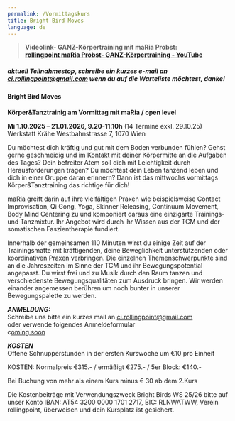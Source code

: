 ```yaml
---
permalink: /Vormittagskurs
title: Bright Bird Moves
language: de
---
```

> **Videolink- GANZ-Körpertraining mit maRia Probst:**\
> **[rollingpoint maRia Probst- GANZ-Körpertraining - YouTube](https://www.youtube.com/watch?v=6A5otnVZAg4)**

<div class="named-anchor" id="birds"></div>

##### **aktuell Teilnahmestop, schreibe ein kurzes e-mail an ci.rollingpoint@gmail.com wenn du auf die Warteliste möchtest, danke!**

#### **Bright Bird Moves**

**Körper&Tanztrainig am Vormittag mit maRia / open level**

**Mi 1.10.2025 – 21.01.2026, 9.20-11.10h** (14 Termine exkl. 29.10.25)
Werkstatt Krähe Westbahnstrasse 7, 1070 Wien

Du möchtest dich kräftig und gut mit dem Boden verbunden fühlen? Gehst gerne geschmeidig und im Kontakt mit deiner Körpermitte an die Aufgaben des Tages? Dein befreiter Atem soll dich mit Leichtigkeit durch Herausforderungen tragen? Du möchtest dein Leben tanzend leben und dich in einer Gruppe daran erinnern? Dann ist das mittwochs vormittags Körper&Tanztraining das richtige für dich! 

maRia greift darin auf ihre vielfältigen Praxen wie beispielsweise Contact Improvisation, Qi Gong, Yoga, Skinner Releasing, Continuum Movement, Body Mind Centering zu und komponiert daraus eine einzigarte Trainings- und Tanzmixtur. Ihr Angebot wird durch ihr Wissen aus der TCM und der somatischen Faszientherapie fundiert.

Innerhalb der gemeinsamen 110 Minuten wirst du einige Zeit auf der Trainingsmatte mit kräftigenden, deine Beweglichkeit unterstützenden oder koordinativen Praxen verbringen. Die einzelnen Themenschwerpunkte sind an die Jahreszeiten im Sinne der TCM und ihr Bewegungspotential angepasst. Du wirst frei und zu Musik durch den Raum tanzen und verschiedenste Bewegungsqualitäten zum Ausdruck bringen. Wir werden einander angemessen berühren um noch bunter in unserer Bewegungspalette zu werden.

***ANMELDUNG:***\
Schreibe uns bitte ein kurzes mail an ci.rollingpoint@gmail.com\
oder verwende folgendes Anmeldeformular\
c[oming soon](https://forms.gle/D5bwoQwoeueLpRCw7)

***KOSTEN***\
Offene Schnupperstunden in der ersten Kurswoche um €10 pro Einheit

KOSTEN: Normalpreis €315.- / ermäßigt €275.- / 5er Block: €140.-

Bei Buchung von mehr als einem Kurs minus € 30 ab dem 2.Kurs

Die Kostenbeiträge mit Verwendungszweck Bright Birds WS 25/26 bitte auf unser Konto IBAN: AT54 3200 0000 1701 2717, BIC: RLNWATWW, Verein rollingpoint, überweisen und dein Kursplatz ist gesichert.